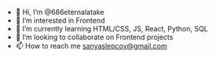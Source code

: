 - 👋 Hi, I’m @666eternalatake
- 👀 I’m interested in Frontend 
- 🌱 I’m currently learning HTML/CSS, JS, React, Python, SQL
- 💞️ I’m looking to collaborate on Frontend projects
- 📫 How to reach me sanyaslepcov@gmail.com

<!---
666eternalatake/666eternalatake is a ✨ special ✨ repository because its `README.md` (this file) appears on your GitHub profile.
You can click the Preview link to take a look at your changes.
--->
